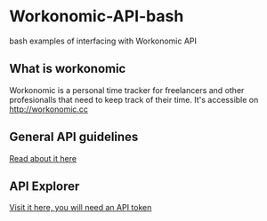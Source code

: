 Workonomic-API-bash
===================

bash examples of interfacing with Workonomic API

What is workonomic
------------------

Workonomic is a personal time tracker for freelancers and other profesionalls that need to keep track of their time. It's accessible on http://workonomic.cc


General API guidelines
-------------------------

[Read about it here](https://github.com/InvoiceFox/Workonomic-API-bash/blob/master/API-docs.md)

API Explorer
------------

[Visit it here, you will need an API token](http://workonomic.cc/api-explorer.html)
